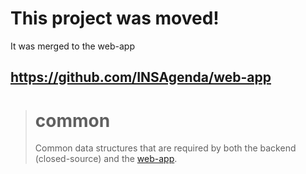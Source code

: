 # This project was moved!

It was merged to the web-app

## https://github.com/INSAgenda/web-app

> # common
> 
> Common data structures that are required by both the backend (closed-source) and the [web-app](https://github.com/INSAgenda/web-app).
